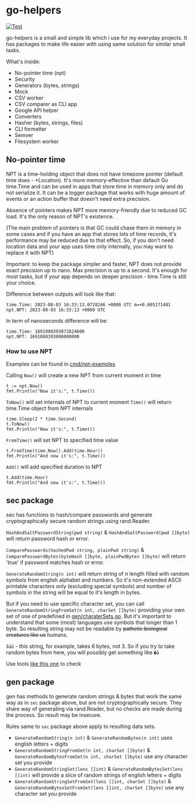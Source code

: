 # go-helpers
[![Test](https://github.com/lazybark/go-helpers/actions/workflows/test.yml/badge.svg)](https://github.com/lazybark/go-helpers/actions/workflows/test.yml)

go-helpers is a small and simple lib which i use for my everyday projects. It has packages to make life easier with using same solution for similar small tasks.

What's inside:
* No-pointer time (npt)
* Security
* Generators (bytes, strings)
* Mock
* CSV worker
* CSV comparer as CLI app
* Google API helper
* Converters
* Hasher (bytes, strings, files)
* CLI formatter
* Semver
* Filesystem worker




## No-pointer time

NPT is a time-holding object that does not have timezone pointer (default time does - *Location). It's more memory-effective than default Go time.Time and can be used in apps that store time in memory only and do not serialize it. It can be a logger package that works with huge amount of events or an action buffer that doesn't need extra precision.

Absence of pointers makes NPT more memory-friendly due to reduced GC load. It's the only reason of NPT's existence.

(The main problem of pointers is that GC could chase them in memory in some cases and if you have an app that stores lots of time records, it's performance may be reduced due to that effect. So, if you don't need location data and your app uses time only internally, you may want to replace it with NPT)

Important: to keep the package simpler and faster, NPT does not provide exact precision up to nano. Max precision is up to a second. It's enough for most tasks, but if your app depends on deeper precision - time.Time is still your choice.

Difference between outputs will look like that:
```
time.Time: 2023-08-03 16:33:13.0728246 +0000 UTC m=+0.005171401
npt.NPT: 2023-08-03 16:33:13 +0000 UTC
```

In term of nanoseconds difference will be:
```
time.Time: 1691080393072824600
npt.NPT: 1691080393000000000
```

### How to use NPT

Examples can be found in [cmd/npt-examples](https://github.com/lazybark/go-helpers/blob/main/cmd/npt-examples/npt.go)

Calling `Now()` will create a new NPT from current moment in time
```
t := npt.Now()
fmt.Println("Now it's:", t.Time())
```
`ToNow()` will set internals of NPT to current moment
`Time()` will return time.Time object from NPT internals
```
time.Sleep(2 * time.Second)
t.ToNow()
fmt.Println("Now it's:", t.Time())
```
`FromTime()` will set NPT to specified time value
```
t.FromTime(time.Now().Add(time.Hour))
fmt.Println("And now it's:", t.Time())
```
`Add()` will add specified duration to NPT
```
t.Add(time.Hour)
fmt.Println("And now it's:", t.Time())
```

## sec package

sec has functions to hash/compare passwords and generate cryptographically secure random strings using rand.Reader.

`HashAndSaltPasswordString(pwd string)` & `HashAndSaltPassword(pwd []byte)` will return password hash or error.

`ComparePasswords(hashedPwd string, plainPwd string)` & `ComparePasswordBytes(byteHash []byte, plainPwdBytes []byte)` will return 'true' if password matches hash or error.

`GenerateRandomString(n int)` will return string of n length filled with random symbols from english alphabet and numbers. So it's non-extended ASCII printable characters only (excluding special symbols) and number of symbols in the string will be equal to it's length in bytes.

But if you need to use specific character set, you can call `GenerateRandomStringFromSet(n int, charSet []byte)` providing your own set of one of predefined in [gen/charaterSets.go](https://github.com/lazybark/go-helpers/blob/main/gen/charaterSets.go). But it's important to understand that some (most) languages use symbols that longer than 1 byte. So resulting string may not be readable by ~~pathetic biological creatures like us~~ humans.

`åäö` - this string, for example, takes 6 bytes, not 3. So if you try to take random bytes from here, you will possibly get something like `�å`

Use tools [like this one](https://mothereff.in/byte-counter) to check 

## gen package

gen has methods to generate random strings & bytes that work the same way as in `sec` package above, but are not cryptographically secure. They share way of generating via rand.Reader, but no checks are made during the process. So result may be insecure.

Rules same to `sec` package above apply to resulting data sets.

* `GenerateRandomString(n int)` & `GenerateRandomBytes(n int)` uses english letters + digits
* `GenerateRandomStringFromSet(n int, charSet []byte)` & `GenerateRandomBytesFromSet(n int, charSet []byte)` use any character set you provide
* `GenerateRandomStringSet(lens []int)` & `GenerateRandomBytesSet(lens []int)` will provide a slice of random strings of english letters + digits
* `GenerateRandomStringSetFromSet(lens []int, charSet []byte)` & `GenerateRandomBytesSetFromSet(lens []int, charSet []byte)` use any character set you provide
